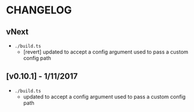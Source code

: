 # CHANGELOG

## vNext
- `./build.ts`
  - [revert] updated to accept a config argument used to pass a custom config path

## [v0.10.1] - 1/11/2017
- `./build.ts`
  - updated to accept a config argument used to pass a custom config path
